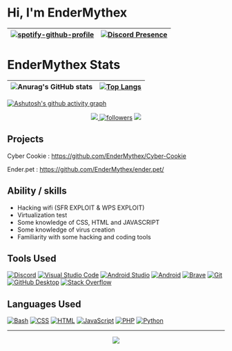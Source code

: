 <h1>Hi, I'm EnderMythex</h1>

| [![spotify-github-profile](https://spotify-github-profile.kittinanx.com/api/view?uid=31knwi5thrnp5uzvwvai6jtg4sby&cover_image=true&theme=novatorem&show_offline=true&background_color=121212&interchange=false&bar_color=53b14f&bar_color_cover=true)](https://github.com/kittinan/spotify-github-profile) | [![Discord Presence](https://lanyard.cnrad.dev/api/1006197798577909880)](https://discord.com/users/1006197798577909880) |
| ------------- | ------------- |

<h1>EnderMythex Stats</h1>

| ![Anurag's GitHub stats](https://github-readme-stats.vercel.app/api?username=EnderMythex&show_icons=true&theme=transparent) | [![Top Langs](https://github-readme-stats.vercel.app/api/top-langs/?username=EnderMythex&layout=donut&theme=transparent)](https://github.com/anuraghazra/github-readme-stats) |
| ------------- | ------------- |

[![Ashutosh's github activity graph](https://github-readme-activity-graph.vercel.app/graph?username=EnderMythex&theme=react-dark)](https://github.com/ashutosh00710/github-readme-activity-graph)

<div align="center">
<a href="https://github.com/antonkomarev/github-profile-views-counter">
    <img src="https://komarev.com/ghpvc/?username=EnderMythex&style=for-the-badge"> <a href="https://github.com/EnderMythex?tab=followers">
    <img alt="followers" title="Follow me on Github" src="https://custom-icon-badges.demolab.com/github/followers/EnderMythex?color=236ad3&labelColor=White&style=for-the-badge&logo=person-add&label=Follow&logoColor=white"/></a>
    <a href="https://twitter.com/Endermythex7"><img src="https://img.shields.io/twitter/follow/Endermythex7?color=236ad3&label=%40EnderMythex7&logo=twitter&logoColor=White&style=for-the-badge"></a>
</a>
</div>

<h2>Projects</h2>

Cyber Cookie : https://github.com/EnderMythex/Cyber-Cookie </p>

Ender.pet : https://github.com/EnderMythex/ender.pet/

<h2>Ability / skills</h2>

- Hacking wifi (SFR EXPLOIT & WPS EXPLOIT)
- Virtualization test
- Some knowledge of CSS, HTML and JAVASCRIPT
- Some knowledge of virus creation
- Familiarity with some hacking and coding tools

<h2>Tools Used</h2>

<a href="#"><img alt="Discord" src="https://img.shields.io/badge/-Discord-5865F2.svg?logo=discord&logoColor=white"></a> 
<a href="#"><img alt="Visual Studio Code" src="https://img.shields.io/badge/Visual%20Studio%20Code-0078d7.svg?logo=visual-studio-code&logoColor=white"></a> 
<a href="#"><img alt="Android Studio" src="https://img.shields.io/badge/Android%20Studio-008678.svg?logo=android-studio&logoColor=white"></a> 
<a href="#"><img alt="Android" src="https://img.shields.io/badge/Android-3DDC84?logo=android&logoColor=white"></a> 
<a href="#"><img alt="Brave" src="https://img.shields.io/badge/-Brave-FB542B?logo=brave&logoColor=white"></a> 
<a href="#"><img alt="Git" src="https://img.shields.io/badge/Git-F05033.svg?logo=git&logoColor=white"></a> 
<a href="#"><img alt="GitHub Desktop" src="https://img.shields.io/badge/GitHub%20Desktop-8034A9.svg?logo=github&logoColor=white"></a> 
<a href="#"><img alt="Stack Overflow" src="https://img.shields.io/badge/-Stack%20Overflow-FE7A16?logo=stack-overflow&logoColor=white"></a>

<h2>Languages Used</h2>

<a href="https://github.com/search?q=user%3ADenverCoder1+language%3Abash"><img alt="Bash" src="https://img.shields.io/badge/Bash-121011.svg?logo=gnu-bash&logoColor=white"></a> <a href="https://github.com/search?q=user%3ADenverCoder1+language%3Acss"><img alt="CSS" src="https://img.shields.io/badge/CSS-1572B6.svg?logo=css3&logoColor=white"></a> <a href="https://github.com/search?q=user%3ADenverCoder1+language%3Ahtml"><img alt="HTML" src="https://img.shields.io/badge/HTML-E34F26.svg?logo=html5&logoColor=white"></a> <a href="https://github.com/search?q=user%3ADenverCoder1+language%3Ajavascript"><img alt="JavaScript" src="https://img.shields.io/badge/JavaScript-F7DF1E.svg?logo=javascript&logoColor=black"></a> <a href="https://github.com/search?q=user%3ADenverCoder1+language%3Aphp"><img alt="PHP" src="https://img.shields.io/badge/PHP-777BB4.svg?logo=php&logoColor=white"></a> <a href="https://github.com/search?q=user%3ADenverCoder1+language%3Apython"><img alt="Python" src="https://img.shields.io/badge/Python-14354C.svg?logo=python&logoColor=white"></a> 

<hr>

<p align="center">
  <img src="https://1.bp.blogspot.com/-lKJKpqe85y4/XVVYr9-WHRI/AAAAAAAAB9M/-h245-Fg-nYbZqvO0RV0tlfhxQ8sqvEawCLcBGAs/s1600/Sampler.gif">
</p>
